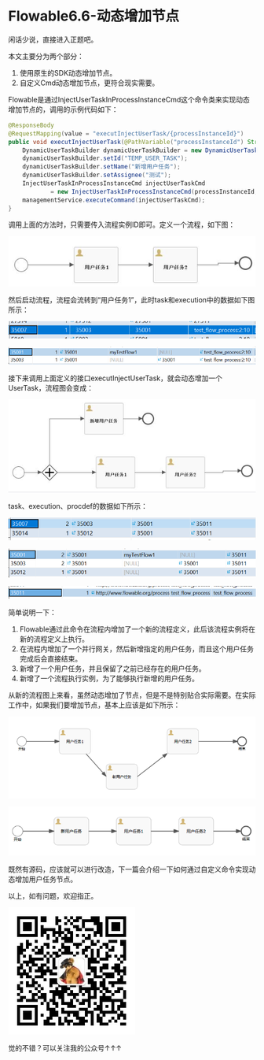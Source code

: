 # Flowable6.6-动态增加节点
闲话少说，直接进入正题吧。

本文主要分为两个部分：

1. 使用原生的SDK动态增加节点。
2. 自定义Cmd动态增加节点，更符合现实需要。

Flowable是通过InjectUserTaskInProcessInstanceCmd这个命令类来实现动态增加节点的，调用的示例代码如下：

```java
@ResponseBody
@RequestMapping(value = "executInjectUserTask/{processInstanceId}")
public void executInjectUserTask(@PathVariable("processInstanceId") String processInstanceId) {
    DynamicUserTaskBuilder dynamicUserTaskBuilder = new DynamicUserTaskBuilder();
    dynamicUserTaskBuilder.setId("TEMP_USER_TASK");
    dynamicUserTaskBuilder.setName("新增用户任务");
    dynamicUserTaskBuilder.setAssignee("测试");
    InjectUserTaskInProcessInstanceCmd injectUserTaskCmd
            = new InjectUserTaskInProcessInstanceCmd(processInstanceId, dynamicUserTaskBuilder);
    managementService.executeCommand(injectUserTaskCmd);
}
```
调用上面的方法时，只需要传入流程实例ID即可。定义一个流程，如下图：

![image](../../images/Flowable6.6-动态增加节点/K3ZFp0yl_IK-GhWidEKQVAwbTwxRTu3HOJg9szwaqTE.png)

然后启动流程，流程会流转到“用户任务1”，此时task和execution中的数据如下图所示：

![image](../../images/Flowable6.6-动态增加节点/LVIWAesvZOcXWSc8rJ1-1O2LYM0W7dnukzFEPla5fK8.png)

![image](../../images/Flowable6.6-动态增加节点/FZUvUztdG7JaT7E9KL3rCyuRaoqBQm38YImkkWhrsLc.png)

接下来调用上面定义的接口executInjectUserTask，就会动态增加一个UserTask，流程图会变成：

![image](../../images/Flowable6.6-动态增加节点/loe3myXRRoYbfnsAgEhRVVr1RNqJkHx1xv2X11GsEAY.png)

task、execution、procdef的数据如下所示：

![image](../../images/Flowable6.6-动态增加节点/KcNBom2vDcNZSnGi2UedXeZvQRL336m5QsfSUwIXy_M.png)

![image](../../images/Flowable6.6-动态增加节点/Ny9kGQtfC7BaZ41Ogot7xmKed4TwgtbWPPNxQQn3CAI.png)

![image](../../images/Flowable6.6-动态增加节点/M6L-YkpWdhxqWOAfEcZ9flrICjPH8YXqGULLWYW90GU.png)

简单说明一下：

1. Flowable通过此命令在流程内增加了一个新的流程定义，此后该流程实例将在新的流程定义上执行。
2. 在流程内增加了一个并行网关，然后新增指定的用户任务，而且这个用户任务完成后会直接结束。
3. 新增了一个用户任务，并且保留了之前已经存在的用户任务。
4. 新增了一个流程执行实例，为了能够执行新增的用户任务。

从新的流程图上来看，虽然动态增加了节点，但是不是特别贴合实际需要。在实际工作中，如果我们要增加节点，基本上应该是如下所示：

![image](../../images/Flowable6.6-动态增加节点/9KSDVxZJf9vdE6dm7hWwx1PDzoEndt_O73RamJnPcow.png)

![image](../../images/Flowable6.6-动态增加节点/z7pSoZvVRo2IZbS-vuKyxjKLiIpeiWBIoofi5ziwK_Q.png)

既然有源码，应该就可以进行改造，下一篇会介绍一下如何通过自定义命令实现动态增加用户任务节点。

以上，如有问题，欢迎指正。

![image](../../images/公众号.jpg)

觉的不错？可以关注我的公众号↑↑↑